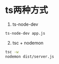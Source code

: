 # ts两种方式

1. ts-node-dev
``` bash
ts-node-dev app.js
```

2. tsc + nodemon
``` bash
tsc -w
nodemon dist/server.js
```